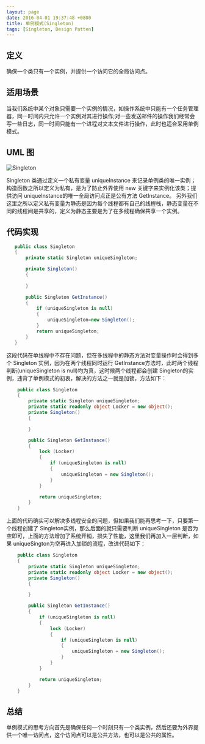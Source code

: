 ```yaml
---
layout: page
date: 2016-04-01 19:37:48 +0800 
title: 单例模式(Singleton)
tags: [Singleton, Design Patten]
---
```



## 定义

确保一个类只有一个实例，并提供一个访问它的全局访问点。

## 适用场景

当我们系统中某个对象只需要一个实例的情况，如操作系统中只能有一个任务管理器，同一时间内只允许一个实例对其进行操作;对一些发送邮件的操作我们经常会写一些日志，同一时间只能有一个进程对文本文件进行操作，此时也适合采用单例模式。

## UML 图

![Singleton](http://www.plantuml.com/plantuml/png/SoWkIImgAStDuIhEpimhI2nAp5L8paaiBdOiAIdAJ2ejIVLCpiyBpgnALJ3W0aie16VcfUUabkJdLNFfbkPb5fQcUkO1JSbBJhM2It7fmfaQcbpQxgabC3KQcaYgQhaSKlDIWBO30000)

Singleton 类通过定义一个私有变量 uniqueInstance 来记录单例类的唯一实例；构造函数之所以定义为私有，是为了防止外界使用 new 关键字来实例化该类；提供访问 uniqueInstance的唯一全局访问点正是公有方法 GetInstance。
另外我们这里之所以定义私有变量为静态是因为每个线程都有自己的线程栈，静态变量在不同的线程间是共享的，定义为静态主要是为了在多线程确保共享一个实例。

## 代码实现

``` csharp
   public class Singleton
   {
       private static Singleton uniqueSingleton;

       private Singleton()
       {
           
       }

       public Singleton GetInstance()
       {
           if (uniqueSingleton is null)
           {
               uniqueSingleton=new Singleton();
           }
           return uniqueSingleton;
       }
   }
```

这段代码在单线程中不存在问题，但在多线程中的静态方法对变量操作时会得到多个 Singleton 实例，因为在两个线程同时运行 GetInstance方法时，此时两个线程判断(uniqueSingleton is null)均为真，这时候两个线程都会创建 Singleton的实例，违背了单例模式的初衷，解决的方法之一就是加锁，方法如下：

```csharp
    public class Singleton
    {
        private static Singleton uniqueSingleton;
        private static readonly object Locker = new object();
        private Singleton()
        {

        }

        public Singleton GetInstance()
        {
            lock (Locker)
            {
                if (uniqueSingleton is null)
                {
                    uniqueSingleton = new Singleton();
                }
            }

            return uniqueSingleton;
        }
    }
```

上面的代码确实可以解决多线程安全的问题，但如果我们能再思考一下，只要第一个线程创建了 Singleton实例，那么后面的就只需要判断 uniqueSingleton 是否为空即可，上面的方法增加了系统开销，损失了性能，这里我们再加入一层判断，如果 uniqueSington为空再进入加锁的流程，改进代码如下：

```csharp
    public class Singleton
    {
        private static Singleton uniqueSingleton;
        private static readonly object Locker = new object();
        private Singleton()
        {

        }

        public Singleton GetInstance()
        {
            if (uniqueSingleton is null)
            {
                lock (Locker)
                {
                    if (uniqueSingleton is null)
                    {
                        uniqueSingleton = new Singleton();
                    }
                }
            }

            return uniqueSingleton;
        }
    }
```

## 总结

单例模式的思考方向首先是确保任何一个时刻只有一个类实例，然后还要为外界提供一个唯一访问点，这个访问点可以是公共方法，也可以是公共的属性。

